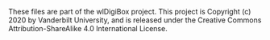 These files are part of the wlDigiBox project.
This project is Copyright (c) 2020 by Vanderbilt University, and is released
under the Creative Commons Attribution-ShareAlike 4.0 International
License.
